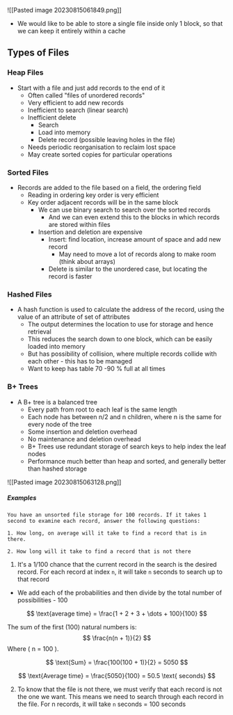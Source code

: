 ![[Pasted image 20230815061849.png]]

- We would like to be able to store a single file inside only 1 block, so that we can keep it entirely within a cache

## Types of Files

### Heap Files
- Start with a file and just add records to the end of it
	- Often called "files of unordered records"
	- Very efficient to add new records
	- Inefficient to search (linear search)
	- Inefficient delete
		- Search
		- Load into memory
		- Delete record (possible leaving holes in the file)
	- Needs periodic reorganisation to reclaim lost space
	- May create sorted copies for particular operations

### Sorted Files
- Records are added to the file based on a field, the ordering field
	- Reading in ordering key order is very efficient
	- Key order adjacent records will be in the same block
		- We can use binary search to search over the sorted records
			- And we can even extend this to the blocks in which records are stored within files
		- Insertion and deletion are expensive
			- Insert: find location, increase amount of space and add new record
				- May need to move a lot of records along to make room (think about arrays)
			- Delete is similar to the unordered case, but locating the record is faster

### Hashed Files
- A hash function is used to calculate the address of the record, using the value of an attribute of set of attributes
	- The output determines the location to use for storage and hence retrieval
	- This reduces the search down to one block, which can be easily loaded into memory
	- But has possibility of collision, where multiple records collide with each other - this has to be managed
	- Want to keep has table 70 -90 % full at all times

### B+ Trees
- A B+ tree is a balanced tree
	- Every path from root to each leaf is the same length
	- Each node has between n/2 and n children, where n is the same for every node of the tree
	- Some insertion and deletion overhead
	- No maintenance and deletion overhead
	- B+ Trees use redundant storage of search keys to help index the leaf nodes
	- Performance much better than heap and sorted, and generally better than hashed storage 

![[Pasted image 20230815063128.png]]

##### Examples

```
You have an unsorted file storage for 100 records. If it takes 1 second to examine each record, answer the following questions:

1. How long, on average will it take to find a record that is in there.

2. How long will it take to find a record that is not there
```

1. It's a 1/100 chance that the current record in the search is the desired record. For each record at index `n`, it will take `n` seconds to search up to that record

- We add each of the probabilities and then divide by the total number of possibilities - 100


$$ \text{average time} = \frac{1 + 2 + 3 + \dots + 100}{100} $$

The sum of the first \(100\) natural numbers is:
$$ \frac{n(n + 1)}{2} $$
Where \( n = 100 \).

$$ \text{Sum} = \frac{100(100 + 1)}{2} = 5050 $$

$$ \text{Average time} = \frac{5050}{100} = 50.5 \text{ seconds} $$

2. To know that the file is not there, we must verify that each record is not the one we want. This means we need to search through each record in the file. For n records, it will take `n` seconds
= 100 seconds

```

```